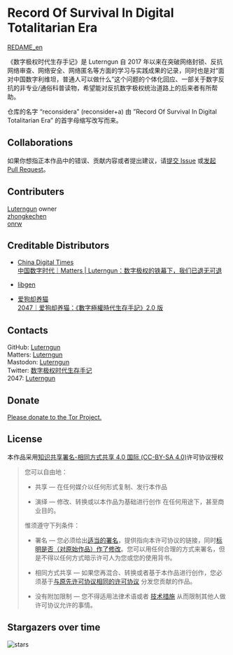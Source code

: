 # Record Of Survival In Digital Totalitarian Era
[REDAME_en](https://github.com/reconsidera/reconsidera.github.io/blob/main/README_en.md)

《数字极权时代生存手记》是 Luterngun 自 2017 年以来在突破网络封锁、反抗网络审查、网络安全、网络匿名等方面的学习与实践成果的记录，同时也是对“面对中国数字利维坦，普通人可以做什么”这个问题的个体化回应、一部关于数字反抗的非专业/通俗科普读物，希望能对反抗数字极权统治道路上的后来者有所帮助。  

仓库的名字 “reconsidera” (reconsider+a) 由 ”Record Of Survival In Digital Totalitarian Era” 的首字母缩写改写而来。

## Collaborations

如果你想指正本作品中的错误、贡献内容或者提出建议，请[提交 Issue](https://github.com/reconsidera/reconsidera.github.io/issues) 或[发起 Pull Request](https://github.com/reconsidera/reconsidera.github.io/pulls)。


## Contributers

[Luterngun](https://github.com/Luterngun) owner  
[zhongkechen](https://github.com/zhongkechen)  
[onrw](https://github.com/onrw) 

## Creditable Distributors

- [China Digital Times](https://chinadigitaltimes.net/)   
  [中国数字时代｜Matters | Luterngun：数字极权的铁幕下，我们已退无可退](https://chinadigitaltimes.net/chinese/636353.html)  

- [libgen](https://2047.one/u/2764)

- [爱狗却养猫](https://2047.one/u/3793)  
  [2047｜爱狗却养猫：《數字極權時代生存手記》2.0 版](https://2047.one/t/9898)


## Contacts

GitHub: [Luterngun](https://github.com/Luterngun)  
Matters: [Luterngun](https://matters.news/@Luterngun)  
Mastodon: [Luterngun](https://mastodon.social/@Sidte)  
Twitter: [数字极权时代生存手记](https://twitter.com/Luterngun453)  
2047: [Luterngun](https://2047.one/u/6740)  

## Donate

[Please donate to the Tor Project.](https://donate.torproject.org/cryptocurrency/)


## License


本作品采用[知识共享署名-相同方式共享 4.0 国际 (CC-BY-SA 4.0)](https://creativecommons.org/licenses/by-sa/4.0/deed.zh)许可协议授权

> 您可以自由地：
>
> - 共享 — 在任何媒介以任何形式复制、发行本作品
>
> - 演绎 — 修改、转换或以本作品为基础进行创作
>   在任何用途下，甚至商业目的。
>
> 惟须遵守下列条件：
>
> - 署名 — 您必须给出[适当的署名](https://creativecommons.org/licenses/by-sa/4.0/deed.zh#)，提供指向本许可协议的链接，同时[标明是否（对原始作品）作了修改](https://creativecommons.org/licenses/by-sa/4.0/deed.zh#)。您可以用任何合理的方式来署名，但是不得以任何方式暗示许可人为您或您的使用背书。
>
> - 相同方式共享 — 如果您再混合、转换或者基于本作品进行创作，您必须基于[与原先许可协议相同的许可协议](https://creativecommons.org/licenses/by-sa/4.0/deed.zh#) 分发您贡献的作品。
>
> - 没有附加限制 — 您不得适用法律术语或者 [技术措施](https://creativecommons.org/licenses/by-sa/4.0/deed.zh#) 从而限制其他人做许可协议允许的事情。


## Stargazers over time

![stars](https://starchart.cc/reconsidera/reconsidera.github.io.svg)
